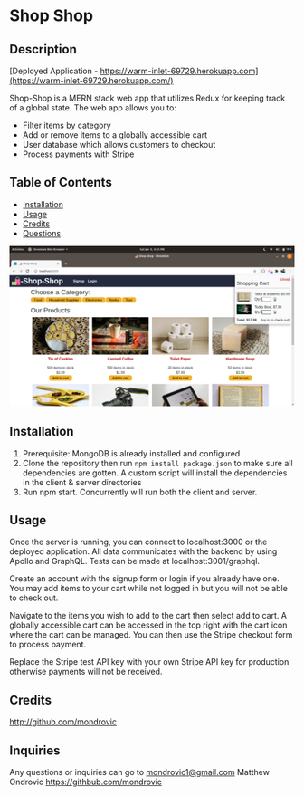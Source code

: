 # Shop Shop

## Description

[Deployed Application - https://warm-inlet-69729.herokuapp.com](https://warm-inlet-69729.herokuapp.com/)

Shop-Shop is a MERN stack web app that utilizes Redux for keeping track of a global state. The web app allows you to:

- Filter items by category
- Add or remove items to a globally accessible cart
- User database which allows customers to checkout
- Process payments with Stripe

## Table of Contents

- [Installation](#installation)
- [Usage](#usage)
- [Credits](#Credits)
- [Questions](#questions)

![image](./readme.jpg)

## Installation

1. Prerequisite: MongoDB is already installed and configured
2. Clone the repository then run `npm install package.json` to make sure all dependencies are gotten. A custom script will install the dependencies in the client & server directories
3. Run npm start. Concurrently will run both the client and server.

## Usage

Once the server is running, you can connect to localhost:3000 or the deployed application. All data communicates with the backend by using Apollo and GraphQL. Tests can be made at localhost:3001/graphql.

Create an account with the signup form or login if you already have one. You may add items to your cart while not logged in but you will not be able to check out.

Navigate to the items you wish to add to the cart then select add to cart. A globally accessible cart can be accessed in the top right with the cart icon where the cart can be managed. You can then use the Stripe checkout form to process payment.

Replace the Stripe test API key with your own Stripe API key for production otherwise payments will not be received.

## Credits

http://github.com/mondrovic

## Inquiries

Any questions or inquiries can go to mondrovic1@gmail.com
Matthew Ondrovic
https://githbub.com/mondrovic
